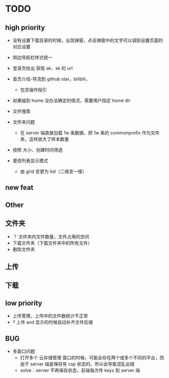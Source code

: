 # TODO

## high priority

- 没有设置下载目录的时候，出现弹窗，点击弹窗中的文字可以调到设置页面的对应设置
- 侧边导航栏样式统一
- 登录页给出 获取 ak、sk 的 url
- 首页介绍-导流到 github star，bilibili，

  - 包含操作指引

- 如果碰到 home 没办法确定的情况，需要用户指定 home dir

- 文件搜索
- 文件夹问题

  - 在 server 端直接加载 1w 条数据，把 1w 条的 commonprefix 作为文件夹，这样放大了样本数量

- 按照 大小、创建时间筛选
- 更改列表显示模式
  - 由 grid 变更为 list（二维变一维）

## new feat

## Other

## 文件夹

- ？ 文件夹内文件数量，文件占用的空间
- 下载文件夹（下载文件夹中的所有文件）
- 删除文件夹

## 上传

## 下载

## low priority

- 上传管理，上传中的文件数统计不正常
- ? 上传 and 显示的时候自动补齐文件后缀

## BUG

- 多窗口问题
  - 打开多个 云存储管理 窗口的时候，可能会存在两个或多个不同的平台，而由于 server 端是保存有 csp 状态的，所以会导致混乱出错
  - solve：server 不再保存状态，前端每次传 keys 到 server 端
